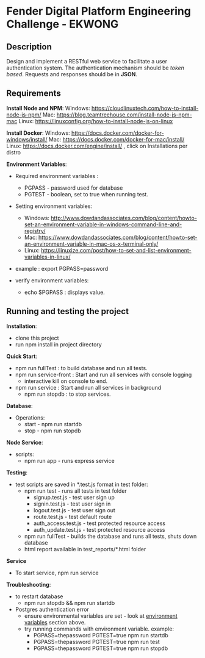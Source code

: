 # Fender Digital Platform Engineering Challenge - EKWONG

## Description

Design and implement a RESTful web service to facilitate a user authentication system. The authentication mechanism should be *token based*. Requests and responses should be in **JSON**.

## Requirements
**Install Node and NPM**:
Windows: https://cloudlinuxtech.com/how-to-install-node-js-npm/
Mac: https://blog.teamtreehouse.com/install-node-js-npm-mac
Linux: https://linuxconfig.org/how-to-install-node-js-on-linux

**Install Docker**: 
Windows: https://docs.docker.com/docker-for-windows/install/
Mac: https://docs.docker.com/docker-for-mac/install/
Linux: https://docs.docker.com/engine/install/ , click on Installations per distro

**Environment Variables**:
* Required environment variables :
    *  PGPASS - password used for database
    * PGTEST - boolean, set to true when running test.

* Setting environment variables:
    * Windows: http://www.dowdandassociates.com/blog/content/howto-set-an-environment-variable-in-windows-command-line-and-registry/
    * Mac: https://www.dowdandassociates.com/blog/content/howto-set-an-environment-variable-in-mac-os-x-terminal-only/
    * Linux: https://linuxize.com/post/how-to-set-and-list-environment-variables-in-linux/
* example : export PGPASS=password 
* verify environment variables:
    * echo $PGPASS : displays value. 

## Running and testing the project

**Installation**:
* clone this project
* run npm install in project directory

**Quick Start**:
* npm run fullTest : to build database and run all tests.
* npm run service-front : Start and run all services with console logging
    * interactive kill on console to end. 
* npm run service : Start and run all services in background
    * npm run stopdb : to stop services. 

 **Database**:
* Operations:
    * start - npm run startdb
    * stop - npm run stopdb
            
**Node Service**:
* scripts:
    * npm run app - runs express service
    
**Testing**:
* test scripts are saved in *.test.js format in test folder:
    * npm run test - runs all tests in test folder
        * signup.test.js - test user sign up
        * signin.test.js - test user sign in
        * logout.test.js - test user sign out
        * route.test.js - test default route
        * auth_access.test.js - test protected resource access
        * auth_update.test.js - test protected resource access
    * npm run fullTest - builds the database and runs all tests, shuts down database
    * html report available in test_reports/*.html folder

**Service**
* To start service, npm run service

**Troubleshooting**:
* to restart database 
    * npm run stopdb && npm run startdb
* Postgres authentication error
    * ensure environmental variables are set - look at [environment variables](#environment-variable) section above.
    * try running commands with environment variable. example:
        * PGPASS=thepassword PGTEST=true npm run startdb 
        * PGPASS=thepassword PGTEST=true npm run test 
        * PGPASS=thepassword PGTEST=true npm run stopdb 
        




